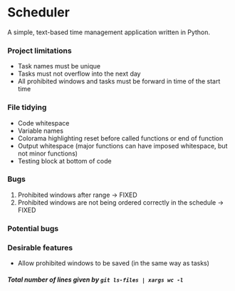 # Scheduler
A simple, text-based time management application written in Python.

<h3>Project limitations</h3>
<ul>
<li>Task names must be unique</li>
<li>Tasks must not overflow into the next day</li>
<li>All prohibited windows and tasks must be forward in time of the start time</li>
</ul>

<h3>File tidying</h3>
<ul>
<li>Code whitespace</li>
<li>Variable names</li>
<li>Colorama highlighting reset before called functions or end of function</li>
<li>Output whitespace (major functions can have imposed whitespace, but not minor functions)</li>
<li>Testing block at bottom of code</li>
</ul>

<h3>Bugs</h3>
<ol>
<li>Prohibited windows after range -> FIXED</li>
<li>Prohibited windows are not being ordered correctly in the schedule -> FIXED</li>
</ol>

<h3>Potential bugs</h3>
<ul>
</ul>

<h3>Desirable features</h3>
<ul>
<li>Allow prohibited windows to be saved (in the same way as tasks)</li>
</ul>

<h5>Total number of lines given by <code>git ls-files | xargs wc -l</code></h5>